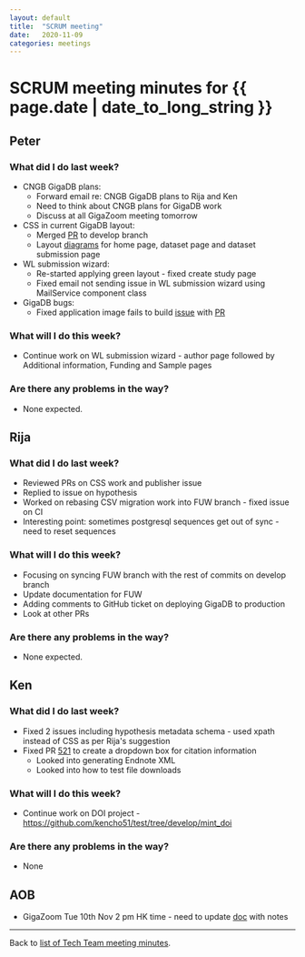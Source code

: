 ```yaml
---
layout: default
title:  "SCRUM meeting"
date:   2020-11-09
categories: meetings
---
```

# SCRUM meeting minutes for {{ page.date | date_to_long_string }}

## Peter

### What did I do last week?
* CNGB GigaDB plans:
  * Forward email re: CNGB GigaDB plans to Rija and Ken
  * Need to think about CNGB plans for GigaDB work
  * Discuss at all GigaZoom meeting tomorrow
* CSS in current GigaDB layout:
    * Merged [PR](https://github.com/gigascience/gigadb-website/pull/520) to 
      develop branch
    * Layout [diagrams](https://drive.google.com/file/d/10z0_gagB7HlHJbmMTzh_fLMohelPcyCR) 
      for home page, dataset page and dataset submission page
* WL submission wizard:
  * Re-started applying green layout - fixed create study page 
  * Fixed email not sending issue in WL submission wizard using MailService 
    component class
* GigaDB bugs:
  * Fixed application image fails to build [issue](https://github.com/gigascience/gigadb-website/issues/527) 
    with [PR](https://github.com/gigascience/gigadb-website/pull/528)

### What will I do this week?
  * Continue work on WL submission wizard - author page followed by Additional 
    information, Funding and Sample pages

### Are there any problems in the way?
* None expected.


## Rija

### What did I do last week?
* Reviewed PRs on CSS work and publisher issue
* Replied to issue on hypothesis
* Worked on rebasing CSV migration work into FUW branch - fixed issue on CI
* Interesting point: sometimes postgresql sequences get out of sync - need to 
  reset sequences

### What will I do this week?
* Focusing on syncing FUW branch with the rest of commits on develop branch
* Update documentation for FUW
* Adding comments to GitHub ticket on deploying GigaDB to production
* Look at other PRs


### Are there any problems in the way?
* None expected.

## Ken

### What did I do last week?
* Fixed 2 issues including hypothesis metadata schema - used xpath instead of 
  CSS as per Rija's suggestion
* Fixed PR [521](https://github.com/gigascience/gigadb-website/pull/521 ) to 
  create a dropdown box for citation information
    * Looked into generating Endnote XML
    * Looked into how to test file downloads

### What will I do this week?
* Continue work on DOI project - https://github.com/kencho51/test/tree/develop/mint_doi 

### Are there any problems in the way?
* None


## AOB

* GigaZoom Tue 10th Nov 2 pm HK time - need to update [doc](https://docs.google.com/document/d/1PzGpv702kV7zolAMwyDFgFSrMkCXoYUJd-QKCst451Y ) 
  with notes


<hr>

Back to [list of Tech Team meeting minutes][scrum-meetings].

[scrum-meetings]: /techteam/index.html
